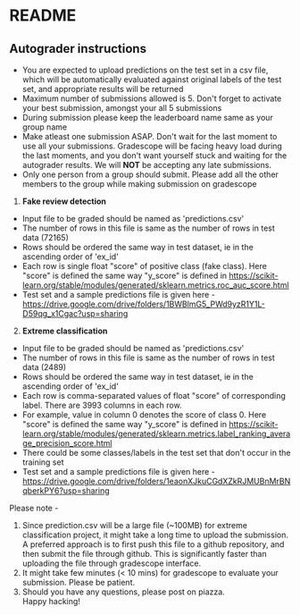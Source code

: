 # README

## Autograder instructions

- You are expected to upload predictions on the test set in a csv file, which will be automatically evaluated against original labels of the test set, and appropriate results will be returned  
- Maximum number of submissions allowed is 5. Don't forget to activate your best submission, amongst your all 5 submissions  
- During submission please keep the leaderboard name same as your group name  
- Make atleast one submission ASAP. Don't wait for the last moment to use all your submissions. Gradescope will be facing heavy load during the last moments, and you don't want yourself stuck and waiting for the autograder results. We will **NOT** be accepting any late submissions.  
- Only one person from a group should submit. Please add all the other members to the group while making submission on gradescope  

1) **Fake review detection**  
- Input file to be graded should be named as 'predictions.csv'  
- The number of rows in this file is same as the number of rows in test data (72165)  
- Rows should be ordered the same way in test dataset, ie in the ascending order of 'ex_id'  
- Each row is single float "score" of positive class (fake class). Here "score" is defined the same way "y_score" is defined in 
https://scikit-learn.org/stable/modules/generated/sklearn.metrics.roc_auc_score.html  
- Test set and a sample predictions file is given here - https://drive.google.com/drive/folders/1BWBlmG5_PWd9yzR1Y1L-D59qg_x1Cgac?usp=sharing   

2) **Extreme classification**  
- Input file to be graded should be named as 'predictions.csv'  
- The number of rows in this file is same as the number of rows in test data (2489)  
- Rows should be ordered the same way in test dataset, ie in the ascending order of 'ex_id'  
- Each row is comma-separated values of float "score" of corresponding label. There are 3993 columns in each row.  
- For example, value in column 0 denotes the score of class 0. Here "score" is defined the same way "y_score" is defined in 
https://scikit-learn.org/stable/modules/generated/sklearn.metrics.label_ranking_average_precision_score.html  
- There could be some classes/labels in the test set that don't occur in the training set  
- Test set and a sample predictions file is given here - https://drive.google.com/drive/folders/1eaonXJkuCGdXZkRJMUBnMrBNqberkPY6?usp=sharing  

Please note -  
1) Since prediction.csv will be a large file (~100MB) for extreme classification project, it might take a long time to upload the submission. A preferred approach is to first push this file to a github repository, and then submit the file through github. This is significantly faster than uploading the file through gradescope interface.  
2) It might take few minutes (< 10 mins) for gradescope to evaluate your submission. Please be patient.  
3) Should you have any questions, please post on piazza.  
Happy hacking!
